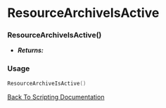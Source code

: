 # ResourceArchiveIsActive

### ResourceArchiveIsActive()
- ***Returns:*** 

### Usage

```Lua
ResourceArchiveIsActive()
```


[Back To Scripting Documentation](../README.md)
